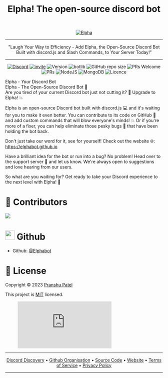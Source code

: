 <div align="center">
<br />
<h1>Elpha! The open-source discord bot</h1>
<br />
  
[![Elpha](https://user-images.githubusercontent.com/70943732/213678287-d3c9a9c9-4fa5-44e6-99d7-0976d91cdad6.png)](https://discord.com/oauth2/authorize?client_id=916613852362330133&permissions=8&scope=bot%20applications.commands)

***
"Laugh Your Way to Efficiency - Add Elpha, the Open-Source Discord Bot Built with discord.js and Slash Commands, to Your Server Today!"
***

[![Discord](https://img.shields.io/discord/754381521854398595?color=white&label=DISCORD&logo=discord)](https://discord.gg/CVyx9qyYPF)
[![invite](https://img.shields.io/badge/INVITE-ELPHA-yellow)](https://discord.com/oauth2/authorize?client_id=916613852362330133&permissions=8&scope=bot%20applications.commands)
![Version](https://img.shields.io/badge/version-1.2.0-green.svg?cacheSeconds=2592000)
![botlib](https://img.shields.io/badge/powered_by-discord.js-blue)
![GitHub repo size](https://img.shields.io/github/repo-size/pranshu05/elpha)
![PRs Welcome](https://img.shields.io/badge/PRs-welcome-brightgreen.svg)
![PRs](https://img.shields.io/github/issues-pr/pranshu05/elpha) 
![NodeJS](https://img.shields.io/badge/node.js-6DA55F) 
![MongoDB](https://img.shields.io/badge/MongoDB-%234ea94b.svg) 
![Licence](https://img.shields.io/badge/license-MIT-orange)


</div>

Elpha - *Your* Discord Bot <br>
Elpha - The Open-Source Discord Bot 🤖<br>
Are you tired of your current Discord bot just not cutting it? 🥱 Upgrade to Elpha! 💥<br>

Elpha is an open-source Discord bot built with discord.js 💻 and it's waiting for you to make it even better. You can contribute to its code on GitHub 🤝 and add custom commands that will blow everyone's minds! 💥 Or if you're more of a fixer, you can help eliminate those pesky bugs 🐛 that have been holding the bot back.<br>

Don't just take our word for it, see for yourself! Check out the website 🌐: https://elphabot.github.io <br>

Have a brilliant idea for the bot or run into a bug? No problem! Head over to the support server 📢 and let us know. We're always open to suggestions and love hearing from our users. <br>

So what are you waiting for? Get ready to take your Discord experience to the next level with Elpha! 🚀 <br>


# 🤝 Contributors

<a href="https://github.com/pranshu05/elpha/graphs/contributors">
  <img src="https://contrib.rocks/image?repo=pranshu05/elpha" />
</a>

# <img src="https://camo.githubusercontent.com/5bbf8ca61ef5f92684489ace45ad6f45984fff87a621040c62b1fe31e3005ff9/687474703a2f2f692e696d6775722e636f6d2f436a34724d72532e676966" width="30"> Github

* Github: [@Elphabot](https://github.com/Elphabot)


# 📝 License

Copyright © 2023 [Pranshu Patel](https://github.com/pranshu05)


This project is [MIT](https://opensource.org/licenses/MIT) licensed.


<figure><embed src="https://wakatime.com/share/@pranshu05/83417c75-32d8-4bad-9a51-ecc0845f319d.svg"></embed></figure>


***

<div align="center">
<p><a href="https://discord.com/application-directory/916613852362330133">Discord Discovery</a> • <a href="./#">Github Organisation</a> • <a href="https://github.com/elphabot/elpha">Source Code</a> • <a href="https://elphabot.github.io">Website</a> • <a href="https://elphabot.github.io/TOS.html">Terms of Service</a> • <a href="https://elphabot.github.io/privacy.html">Privacy Policy</a></p>
</div>

***
